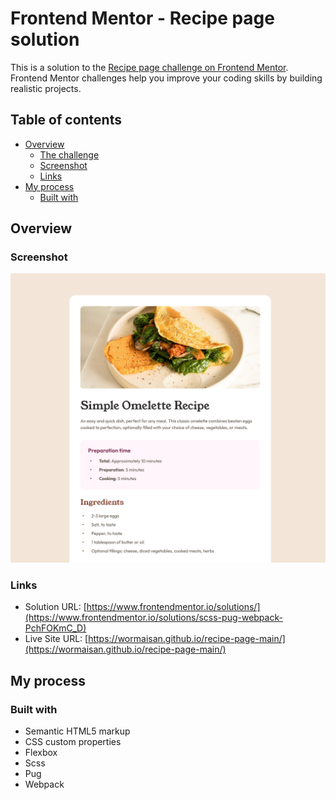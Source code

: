 # Frontend Mentor - Recipe page solution

This is a solution to the [Recipe page challenge on Frontend Mentor](https://www.frontendmentor.io/challenges/recipe-page-KiTsR8QQKm). Frontend Mentor challenges help you improve your coding skills by building realistic projects. 

## Table of contents

- [Overview](#overview)
  - [The challenge](#the-challenge)
  - [Screenshot](#screenshot)
  - [Links](#links)
- [My process](#my-process)
  - [Built with](#built-with)

## Overview

### Screenshot

![](./screenshot.jpg)

### Links

- Solution URL: [https://www.frontendmentor.io/solutions/](https://www.frontendmentor.io/solutions/scss-pug-webpack-PchFOKmC_D)
- Live Site URL: [https://wormaisan.github.io/recipe-page-main/](https://wormaisan.github.io/recipe-page-main/)

## My process

### Built with

- Semantic HTML5 markup
- CSS custom properties
- Flexbox
- Scss
- Pug
- Webpack